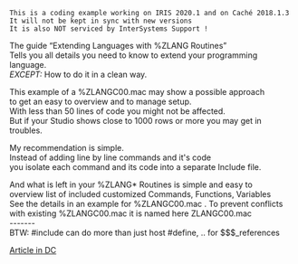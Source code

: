  ~~~
 This is a coding example working on IRIS 2020.1 and on Caché 2018.1.3 
 It will not be kept in sync with new versions      
 It is also NOT serviced by InterSystems Support !   
~~~ 
The guide “Extending Languages with %ZLANG Routines”  
Tells you all details you need to know to extend your programming language.  
_EXCEPT:_ How to do it in a clean way.  

This example of a %ZLANGC00.mac may show a possible approach  
to get an easy to overview and to manage setup.  
With less than 50 lines of code you might not be affected.  
But if your Studio shows close to 1000 rows or more you may get in troubles.   

My recommendation is simple.  
Instead of adding line by line commands and it's code  
you isolate each command and its code into a separate Include file.  

And what is left in your %ZLANG* Routines is simple and easy to  
overview list of included customized Commands, Functions, Variables  
See the details in an example for %ZLANGC00.mac . To prevent conflicts   
with existing %ZLANGC00.mac it is named here ZLANGC00.mac    
  \-\-\-\-\-\-\-  
  BTW: #include can do more than just host #define, .. for $$$\_references

[Article in DC](https://community.intersystems.com/post/organize-zlang)

